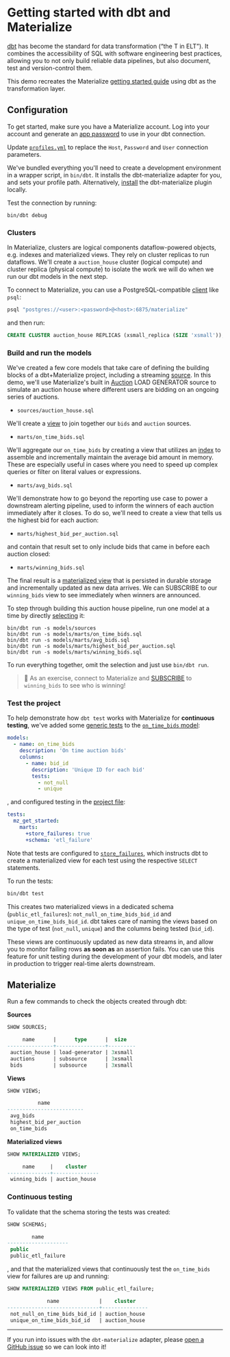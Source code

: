# Getting started with dbt and Materialize

[dbt](https://docs.getdbt.com/docs/introduction) has become the standard for data transformation (“the T in ELT”). It combines the accessibility of SQL with software engineering best practices, allowing you to not only build reliable data pipelines, but also document, test and version-control them.

This demo recreates the Materialize [getting started guide](https://materialize.com/docs/get-started/) using dbt as the transformation layer.

## Configuration

To get started, make sure you have a Materialize account. Log into your account and generate an [app password](https://cloud.materialize.com/access) to use in your dbt connection.

Update [`profiles.yml`](profiles.yml) to replace the `Host`, `Password` and `User` connection parameters.

We've bundled everything you'll need to create a development environment in a wrapper script, in `bin/dbt`. It installs the dbt-materialize adapter for you, and sets your profile path. Alternatively, [install](https://materialize.com/docs/integrations/dbt/#setup) the dbt-materialize plugin locally.

Test the connection by running:

```shell
bin/dbt debug
```

### Clusters

In Materialize, clusters are logical components dataflow-powered objects, e.g. indexes and materialized views. They rely on cluster replicas to run dataflows. We'll create a `auction_house` cluster (logical compute) and cluster replica (physical compute) to isolate the work we will do when we run our dbt models in the next step.

To connect to Materialize, you can use a PostgreSQL-compatible [client](https://materialize.com/docs/integrations/sql-clients/) like `psql`:

```bash
psql "postgres://<user>:<password>@<host>:6875/materialize"
```

and then run:

```sql
CREATE CLUSTER auction_house REPLICAS (xsmall_replica (SIZE 'xsmall'));
```

### Build and run the models

We've created a few core models that take care of defining the building blocks of a dbt+Materialize project, including a streaming [source](https://materialize.com/docs/overview/api-components/#sources). In this demo, we'll use Materialize's built in [Auction](https://materialize.com/docs/sql/create-source/load-generator/#auction) LOAD GENERATOR source to simulate an auction house where different users are bidding on an ongoing series of auctions.

- `sources/auction_house.sql`

We'll create a [view](https://materialize.com/docs/overview/api-components/#non-materialized-views) to join together our `bids` and `auction` sources.

- `marts/on_time_bids.sql`

We'll aggregate our `on_time_bids` by creating a view that utilizes an [index](https://materialize.com/docs/overview/key-concepts/#indexes) to assemble and incrementally maintain the average bid amount in memory. These are especially useful in cases where you need to speed up complex queries or filter on literal values or expressions.

- `marts/avg_bids.sql`

We'll demonstrate how to go beyond the reporting use case to power a downstream alerting pipeline, used to inform the winners of each auction immediately after it closes. To do so, we'll need to create a view that tells us the highest bid for each auction:

- `marts/highest_bid_per_auction.sql`

and contain that result set to only include bids that came in before each auction closed:

- `marts/winning_bids.sql`

The final result is a [materialized view](https://materialize.com/docs/overview/key-concepts/#materialized-views) that is persisted in durable storage and incrementally updated as new data arrives. We can SUBSCRIBE to our `winning_bids` view to see immediately when winners are announced.

To step through building this auction house pipeline, run one model at a time by directly [selecting](https://docs.getdbt.com/reference/node-selection/syntax) it:

```shell
bin/dbt run -s models/sources
bin/dbt run -s models/marts/on_time_bids.sql
bin/dbt run -s models/marts/avg_bids.sql
bin/dbt run -s models/marts/highest_bid_per_auction.sql
bin/dbt run -s models/marts/winning_bids.sql
```

To run everything together, omit the selection and just use `bin/dbt run`.

> :crab: As an exercise, connect to Materialize and [SUBSCRIBE](https://materialize.com/docs/sql/subscribe/) to `winning_bids` to see who is winning!

### Test the project

To help demonstrate how `dbt test` works with Materialize for **continuous testing**, we've added some [generic tests](https://docs.getdbt.com/docs/building-a-dbt-project/tests#generic-tests) to the [`on_time_bids` model](models/on_time_bids.sql):

```yaml
models:
  - name: on_time_bids
    description: 'On time auction bids'
    columns:
      - name: bid_id
        description: 'Unique ID for each bid'
        tests:
          - not_null
          - unique
```

, and configured testing in the [project file](dbt/dbt_project.yml):

```yaml
tests:
  mz_get_started:
    marts:
      +store_failures: true
      +schema: 'etl_failure'
```

Note that tests are configured to [`store_failures`](https://docs.getdbt.com/reference/resource-configs/store_failures), which instructs dbt to create a materialized view for each test using the respective `SELECT` statements.

To run the tests:

```bash
bin/dbt test
```

This creates two materialized views in a dedicated schema (`public_etl_failures`): `not_null_on_time_bids_bid_id` and `unique_on_time_bids_bid_id`. dbt takes care of naming the views based on the type of test (`not_null`, `unique`) and the columns being tested (`bid_id`).

These views are continuously updated as new data streams in, and allow you to monitor failing rows **as soon as** an assertion fails. You can use this feature for unit testing during the development of your dbt models, and later in production to trigger real-time alerts downstream.

## Materialize

Run a few commands to check the objects created through dbt:

**Sources**

```sql
SHOW SOURCES;

     name      |      type      |  size
---------------+----------------+---------
 auction_house | load-generator | 3xsmall
 auctions      | subsource      | 3xsmall
 bids          | subsource      | 3xsmall
```

**Views**

```sql
SHOW VIEWS;

          name
-------------------------
 avg_bids
 highest_bid_per_auction
 on_time_bids
```

**Materialized views**

```sql
SHOW MATERIALIZED VIEWS;

     name     |    cluster
--------------+---------------
 winning_bids | auction_house
```

### Continuous testing

To validate that the schema storing the tests was created:

```sql
SHOW SCHEMAS;

        name
--------------------
 public
 public_etl_failure
```

, and that the materialized views that continuously test the `on_time_bids` view for failures are up and running:

```sql
SHOW MATERIALIZED VIEWS FROM public_etl_failure;

             name             |    cluster
------------------------------+---------------
 not_null_on_time_bids_bid_id | auction_house
 unique_on_time_bids_bid_id   | auction_house

```

<hr>

If you run into issues with the `dbt-materialize` adapter, please [open a GitHub issue](https://github.com/MaterializeInc/materialize/issues/new/choose) so we can look into it!
